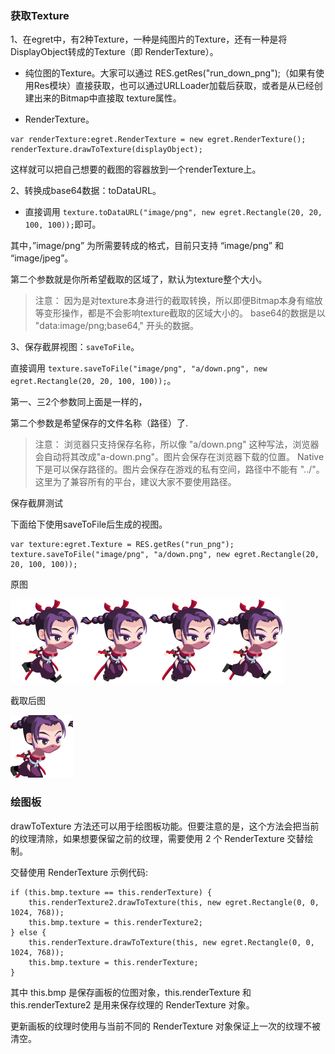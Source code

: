 ### 获取Texture

1、在egret中，有2种Texture，一种是纯图片的Texture，还有一种是将DisplayObject转成的Texture（即 RenderTexture）。

* 纯位图的Texture。大家可以通过 RES.getRes("run_down_png");（如果有使用Res模块）直接获取，也可以通过URLLoader加载后获取，或者是从已经创建出来的Bitmap中直接取 texture属性。

* RenderTexture。

```
var renderTexture:egret.RenderTexture = new egret.RenderTexture();
renderTexture.drawToTexture(displayObject);
```

这样就可以把自己想要的截图的容器放到一个renderTexture上。

2、转换成base64数据：toDataURL。

* 直接调用 `texture.toDataURL("image/png", new egret.Rectangle(20, 20, 100, 100));`即可。

其中，”image/png” 为所需要转成的格式，目前只支持 “image/png” 和 “image/jpeg”。

第二个参数就是你所希望截取的区域了，默认为texture整个大小。

> 注意：
因为是对texture本身进行的截取转换，所以即便Bitmap本身有缩放等变形操作，都是不会影响texture截取的区域大小的。
base64的数据是以 "data:image/png;base64," 开头的数据。
  
3、保存截屏视图：`saveToFile`。

直接调用 `texture.saveToFile("image/png", "a/down.png", new egret.Rectangle(20, 20, 100, 100));`。

第一、三2个参数同上面是一样的，

第二个参数是希望保存的文件名称（路径）了.

>  注意：
浏览器只支持保存名称，所以像 "a/down.png" 这种写法，浏览器会自动将其改成"a-down.png"。图片会保存在浏览器下载的位置。
Native下是可以保存路径的。图片会保存在游戏的私有空间，路径中不能有 "../"。
这里为了兼容所有的平台，建议大家不要使用路径。

保存截屏测试

下面给下使用saveToFile后生成的视图。

```
var texture:egret.Texture = RES.getRes("run_png");
texture.saveToFile("image/png", "a/down.png", new egret.Rectangle(20, 20, 100, 100));
```

原图

![](55cd9c0ddeeb5.png)

截取后图

![](55cd9c0e37c9a.png)

### 绘图板

drawToTexture 方法还可以用于绘图板功能。但要注意的是，这个方法会把当前的纹理清除，如果想要保留之前的纹理，需要使用 2 个 RenderTexture 交替绘制。

交替使用 RenderTexture 示例代码:

```
if (this.bmp.texture == this.renderTexture) {
    this.renderTexture2.drawToTexture(this, new egret.Rectangle(0, 0, 1024, 768));   
    this.bmp.texture = this.renderTexture2;
} else {
    this.renderTexture.drawToTexture(this, new egret.Rectangle(0, 0, 1024, 768)); 
    this.bmp.texture = this.renderTexture;
}
```

其中 this.bmp 是保存画板的位图对象，this.renderTexture 和 this.renderTexture2 是用来保存纹理的 RenderTexture 对象。

更新画板的纹理时使用与当前不同的 RenderTexture 对象保证上一次的纹理不被清空。

